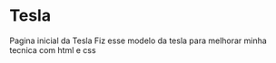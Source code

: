 # Tesla
Pagina inicial da Tesla
Fiz esse modelo da tesla para melhorar minha tecnica com html e css
